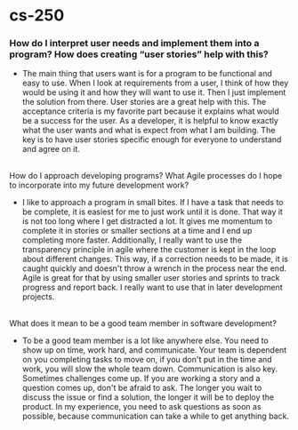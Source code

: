 # cs-250
<h3>How do I interpret user needs and implement them into a program? How does creating “user stories” help with this?</h3>
<ul><li>The main thing that users want is for a program to be functional and easy to use. When I look at requirements from a user, I think of how they would be using it and how they will want to use it. Then I just implement the solution from there. User stories are a great help with this. The acceptance criteria is my favorite part because it explains what would be a success for the user. As a developer, it is helpful to know exactly what the user wants and what is expect from what I am building. The key is to have user stories specific enough for everyone to understand and agree on it.</li></ul>
<br>
How do I approach developing programs? What Agile processes do I hope to incorporate into my future development work?
<ul><li>I like to approach a program in small bites. If I have a task that needs to be complete, it is easiest for me to just work until it is done. That way it is not too long where I get distracted a lot. It gives me momentum to complete it in stories or smaller sections at a time and I end up completing more faster. Additionally, I really want to use the transparency principle in agile where the customer is kept in the loop about different changes. This way, if a correction needs to be made, it is caught quickly and doesn't throw a wrench in the process near the end. Agile is great for that by using smaller user stories and sprints to track progress and report back. I really want to use that in later development projects.</li></ul>
<br>
What does it mean to be a good team member in software development?
<ul><li>To be a good team member is a lot like anywhere else. You need to show up on time, work hard, and communicate. Your team is dependent on you completing tasks to move on, if you don't put in the time and work, you will slow the whole team down. Communication is also key. Sometimes challenges come up. If you are working a story and a question comes up, don't be afraid to ask. The longer you wait to discuss the issue or find a solution, the longer it will be to deploy the product. In my experience, you need to ask questions as soon as possible, because communication can take a while to get anything back.</li></ul>
